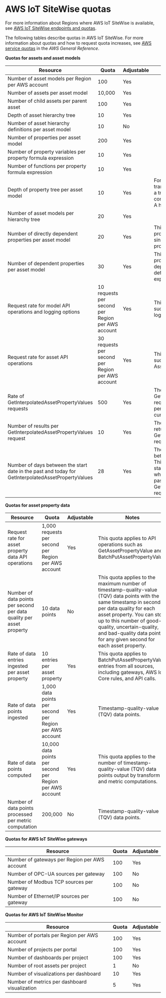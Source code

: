 # AWS IoT SiteWise quotas<a name="quotas"></a>

For more information about Regions where AWS IoT SiteWise is available, see [AWS IoT SiteWise endpoints and quotas](https://docs.aws.amazon.com/general/latest/gr/iot-sitewise.html)\.

The following tables describe quotas in AWS IoT SiteWise\. For more information about quotas and how to request quota increases, see [AWS service quotas](https://docs.aws.amazon.com/general/latest/gr/aws_service_limits.html) in the *AWS General Reference*\.


**Quotas for assets and asset models**  

| Resource | Quota | Adjustable | Notes | 
| --- | --- | --- | --- | 
| Number of asset models per Region per AWS account | 100 | Yes |  | 
| Number of assets per asset model | 10,000 | Yes |  | 
| Number of child assets per parent asset | 100 | Yes |  | 
| Depth of asset hierarchy tree | 10 | Yes |  | 
| Number of asset hierarchy definitions per asset model | 10 | No |  | 
| Number of properties per asset model | 200 | Yes |  | 
| Number of property variables per property formula expression | 10 | Yes |  | 
| Number of functions per property formula expression | 10 | Yes |  | 
| Depth of property tree per asset model | 10 | Yes | For example, a model with a transform property C that consumes a transform property B that consumes a measurement property A has a depth of 3\. | 
| Number of asset models per hierarchy tree | 20 | Yes |  | 
| Number of directly dependent properties per asset model | 20 | Yes | This quota limits how many properties can directly depend on a single property, as defined in property formula expressions\. | 
| Number of dependent properties per asset model | 30 | Yes | This quota limits how many properties can directly or indirectly depend on a single property, as defined in property formula expressions\. | 
| Request rate for model API operations and logging options | 10 requests per second per Region per AWS account | Yes | This quota applies to API operations such as CreateAssetModel and logging options\. | 
| Request rate for asset API operations | 30 requests per second per Region per AWS account | Yes | This quota applies to API operations such as CreateAsset and AssociateAssets\. | 
| Rate of GetInterpolatedAssetPropertyValues requests | 500 | Yes | The maximum number of GetInterpolatedAssetPropertyValues requests per second that you can perform in this account in the current Region\. | 
| Number of results per GetInterpolatedAssetPropertyValues request | 10 | Yes | The maximum number of results to return per paginated GetInterpolatedAssetPropertyValues request\. | 
| Number of days between the start date in the past and today for GetInterpolatedAssetPropertyValues | 28 | Yes | The maximum number of days between the start date and today\. This quota applies to the startTimeInSeconds parameter when you specify a start date in the past for GetInterpolatedAssetPropertyValues requests\. | 


**Quotas for asset property data**  

| Resource | Quota | Adjustable | Notes | 
| --- | --- | --- | --- | 
| Request rate for asset property data API operations | 1,000 requests per second per Region per AWS account | Yes | This quota applies to API operations such as GetAssetPropertyValue and BatchPutAssetPropertyValue\. | 
| Number of data points per second per data quality per asset property | 10 data points | No | This quota applies to the maximum number of timestamp\-quality\-value \(TQV\) data points with the same timestamp in seconds per data quality for each asset property\. You can store up to this number of good\-quality, uncertain\-quality, and bad\-quality data points for any given second for each asset property\. | 
| Rate of data entries ingested per asset property | 10 entries per asset property | Yes | This quota applies to BatchPutAssetPropertyValue entries from all sources, including gateways, AWS IoT Core rules, and API calls\. | 
| Rate of data points ingested | 1,000 data points per second per Region per AWS account | Yes | Timestamp\-quality\-value \(TQV\) data points\. | 
| Rate of data points computed | 10,000 data points per second per Region per AWS account | Yes | This quota applies to the number of timestamp\-quality\-value \(TQV\) data points output by transform and metric computations\. | 
| Number of data points processed per metric computation | 200,000 | No | Timestamp\-quality\-value \(TQV\) data points\. | 


**Quotas for AWS IoT SiteWise gateways**  

| Resource | Quota | Adjustable | 
| --- | --- | --- | 
| Number of gateways per Region per AWS account | 100 | Yes | 
| Number of OPC\-UA sources per gateway | 100 | No | 
| Number of Modbus TCP sources per gateway | 100 | No | 
| Number of Ethernet/IP sources per gateway | 100 | No | 


**Quotas for AWS IoT SiteWise Monitor**  

| Resource | Quota | Adjustable | 
| --- | --- | --- | 
| Number of portals per Region per AWS account | 100 | Yes | 
| Number of projects per portal | 100 | Yes | 
| Number of dashboards per project | 100 | Yes | 
| Number of root assets per project | 1 | No | 
| Number of visualizations per dashboard | 10 | Yes | 
| Number of metrics per dashboard visualization | 5 | Yes | 